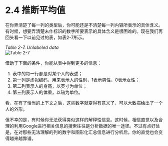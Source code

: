 ﻿2.4  推断平均值
======================================

在你弄清楚了每一列的类型后，你可能还是不清楚每一列内容所表示的具体含义。有时候，想要弄清楚未作标识的数字所要表示的具体含义是很困难的。现在我们再回头看一下以前见过的表，如表2-7所示。

*Table 2-7. Unlabeled data*<br>
![Table 2-7](https://raw.github.com/caoxudong/ml_hackers/master/images/table2-7.png "Table 2-7. Unlabeled data")

借助于下面的条件，你能从表中得到更多的信息：

1. 表中的每一行都是对某个人的表述；
2. 第一列是虚拟编码，用来表示人的性别，1表示男性，0表示女性；
3. 第二列表示人的身高，以英寸为单位；
4. 第三列表示人的体重，以磅为单位。

看，在有了恰当的上下文之后，这些数字就变得有意义了，可以大致描绘出了一个人的外形。

但不幸的是，有时候你无法获得类似这样的解释性信息。这时候，相信直觉以及合理的利用Google进行相关信息的搜索往往是分析数据的唯一途径。不过有点好处是，在对那些无法理解的列的数字和图形化汇总信息进行分析后，你的直觉也会变得越来越靠谱。

